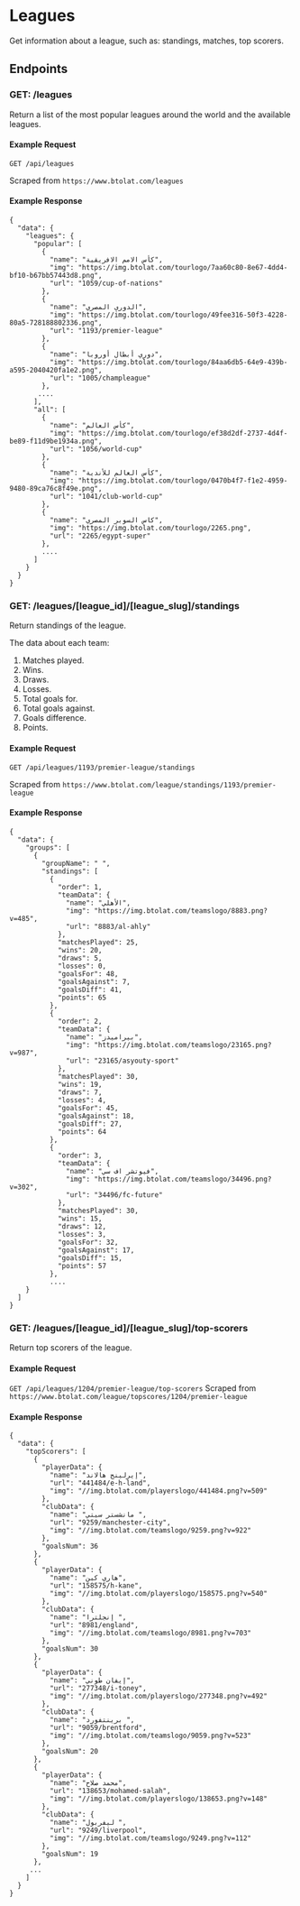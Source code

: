 # Leagues
Get information about a league, such as: standings, matches, top scorers.

## Endpoints
### GET: /leagues
Return a list of the most popular leagues around the world and the available leagues.

#### Example Request
`GET /api/leagues`

Scraped from `https://www.btolat.com/leagues`

#### Example Response
```
{
  "data": {
    "leagues": {
      "popular": [
        {
          "name": "كأس الامم الافريقية",
          "img": "https://img.btolat.com/tourlogo/7aa60c80-8e67-4dd4-bf10-b67bb57443d8.png",
          "url": "1059/cup-of-nations"
        },
        {
          "name": "الدوري المصري",
          "img": "https://img.btolat.com/tourlogo/49fee316-50f3-4228-80a5-728188802336.png",
          "url": "1193/premier-league"
        },
        {
          "name": "دوري أبطال أوروبا",
          "img": "https://img.btolat.com/tourlogo/84aa6db5-64e9-439b-a595-2040420fa1e2.png",
          "url": "1005/champleague"
        },
       ....
      ],
      "all": [
        {
          "name": "كأس العالم",
          "img": "https://img.btolat.com/tourlogo/ef38d2df-2737-4d4f-be89-f11d9be1934a.png",
          "url": "1056/world-cup"
        },
        {
          "name": "كأس العالم للأندية",
          "img": "https://img.btolat.com/tourlogo/0470b4f7-f1e2-4959-9480-89ca76c8f49e.png",
          "url": "1041/club-world-cup"
        },
        {
          "name": "كاس السوبر المصري",
          "img": "https://img.btolat.com/tourlogo/2265.png",
          "url": "2265/egypt-super"
        },
        ....
      ]
    }
  }
}
```
### GET: /leagues/[league_id]/[league_slug]/standings
Return standings of the league.

The data about each team:
1. Matches played.
2. Wins.
3. Draws.
4. Losses.
5. Total goals for.
6. Total goals against.
7. Goals difference.
8. Points.

#### Example Request
`GET /api/leagues/1193/premier-league/standings`

Scraped from `https://www.btolat.com/league/standings/1193/premier-league`

#### Example Response
```
{
  "data": {
    "groups": [
      {
        "groupName": " ",
        "standings": [
          {
            "order": 1,
            "teamData": {
              "name": "الأهلي",
              "img": "https://img.btolat.com/teamslogo/8883.png?v=485",
              "url": "8883/al-ahly"
            },
            "matchesPlayed": 25,
            "wins": 20,
            "draws": 5,
            "losses": 0,
            "goalsFor": 48,
            "goalsAgainst": 7,
            "goalsDiff": 41,
            "points": 65
          },
          {
            "order": 2,
            "teamData": {
              "name": "بيراميدز",
              "img": "https://img.btolat.com/teamslogo/23165.png?v=987",
              "url": "23165/asyouty-sport"
            },
            "matchesPlayed": 30,
            "wins": 19,
            "draws": 7,
            "losses": 4,
            "goalsFor": 45,
            "goalsAgainst": 18,
            "goalsDiff": 27,
            "points": 64
          },
          {
            "order": 3,
            "teamData": {
              "name": "فيوتشر اف سي",
              "img": "https://img.btolat.com/teamslogo/34496.png?v=302",
              "url": "34496/fc-future"
            },
            "matchesPlayed": 30,
            "wins": 15,
            "draws": 12,
            "losses": 3,
            "goalsFor": 32,
            "goalsAgainst": 17,
            "goalsDiff": 15,
            "points": 57
          },
          ....
    }
  ]
}
```
### GET: /leagues/[league_id]/[league_slug]/top-scorers
Return top scorers of the league.
#### Example Request
`GET /api/leagues/1204/premier-league/top-scorers`
Scraped from `https://www.btolat.com/league/topscores/1204/premier-league`

#### Example Response
```
{
  "data": {
    "topScorers": [
      {
        "playerData": {
          "name": "إيرلينج هالاند",
          "url": "441484/e-h-land",
          "img": "//img.btolat.com/playerslogo/441484.png?v=509"
        },
        "clubData": {
          "name": "مانشستر سيتي ",
          "url": "9259/manchester-city",
          "img": "//img.btolat.com/teamslogo/9259.png?v=922"
        },
        "goalsNum": 36
      },
      {
        "playerData": {
          "name": "هاري كين",
          "url": "158575/h-kane",
          "img": "//img.btolat.com/playerslogo/158575.png?v=540"
        },
        "clubData": {
          "name": "إنجلترا ",
          "url": "8981/england",
          "img": "//img.btolat.com/teamslogo/8981.png?v=703"
        },
        "goalsNum": 30
      },
      {
        "playerData": {
          "name": "إيفان طوني",
          "url": "277348/i-toney",
          "img": "//img.btolat.com/playerslogo/277348.png?v=492"
        },
        "clubData": {
          "name": "برينتفورد ",
          "url": "9059/brentford",
          "img": "//img.btolat.com/teamslogo/9059.png?v=523"
        },
        "goalsNum": 20
      },
      {
        "playerData": {
          "name": "محمد صلاح",
          "url": "138653/mohamed-salah",
          "img": "//img.btolat.com/playerslogo/138653.png?v=148"
        },
        "clubData": {
          "name": "ليفربول ",
          "url": "9249/liverpool",
          "img": "//img.btolat.com/teamslogo/9249.png?v=112"
        },
        "goalsNum": 19
      },
     ...
    ]
  }
}
```
